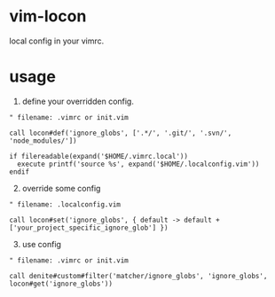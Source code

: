 # vim-locon
local config in your vimrc.

# usage

1. define your overridden config.
```viml
" filename: .vimrc or init.vim

call locon#def('ignore_globs', ['.*/', '.git/', '.svn/', 'node_modules/'])

if filereadable(expand('$HOME/.vimrc.local'))
  execute printf('source %s', expand('$HOME/.localconfig.vim'))
endif
```

2. override some config
```viml
" filename: .localconfig.vim

call locon#set('ignore_globs', { default -> default + ['your_project_specific_ignore_glob'] })
```

3. use config
```viml
" filename: .vimrc or init.vim

call denite#custom#filter('matcher/ignore_globs', 'ignore_globs', locon#get('ignore_globs'))
```
